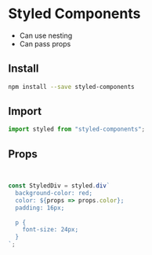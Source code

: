 

# Styled Components
* Can use nesting
* Can pass props 


## Install
```bash
npm install --save styled-components
```


## Import
```javascript
import styled from "styled-components";
```


## Props

```javascript


const StyledDiv = styled.div`
  background-color: red;
  color: ${props => props.color};
  padding: 16px;
  
  p {
    font-size: 24px;
  }
`;
```

